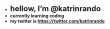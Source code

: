
- <font size="5">**hellow, I’m @katrinrando**</font>
- **currently learning coding**
- **my twitter is https://twitter.com/katrinrando**

<!---
katrinrando/katrinrando is a ✨ special ✨ repository because its `README.md` (this file) appears on your GitHub profile.
You can click the Preview link to take a look at your changes.
--->
